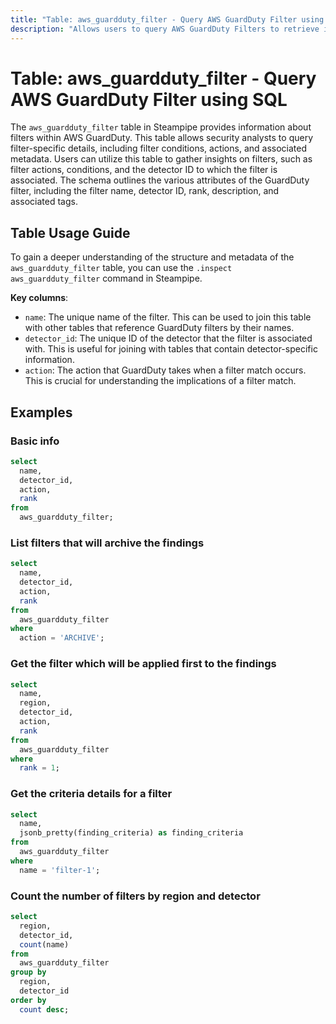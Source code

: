 ```yaml
---
title: "Table: aws_guardduty_filter - Query AWS GuardDuty Filter using SQL"
description: "Allows users to query AWS GuardDuty Filters to retrieve information about existing filters, their conditions, actions, and associated metadata."
---
```


# Table: aws_guardduty_filter - Query AWS GuardDuty Filter using SQL

The `aws_guardduty_filter` table in Steampipe provides information about filters within AWS GuardDuty. This table allows security analysts to query filter-specific details, including filter conditions, actions, and associated metadata. Users can utilize this table to gather insights on filters, such as filter actions, conditions, and the detector ID to which the filter is associated. The schema outlines the various attributes of the GuardDuty filter, including the filter name, detector ID, rank, description, and associated tags.

## Table Usage Guide

To gain a deeper understanding of the structure and metadata of the `aws_guardduty_filter` table, you can use the `.inspect aws_guardduty_filter` command in Steampipe.

**Key columns**:

- `name`: The unique name of the filter. This can be used to join this table with other tables that reference GuardDuty filters by their names.
- `detector_id`: The unique ID of the detector that the filter is associated with. This is useful for joining with tables that contain detector-specific information.
- `action`: The action that GuardDuty takes when a filter match occurs. This is crucial for understanding the implications of a filter match.

## Examples

### Basic info

```sql
select
  name,
  detector_id,
  action,
  rank
from
  aws_guardduty_filter;
```

### List filters that will archive the findings

```sql
select
  name,
  detector_id,
  action,
  rank
from
  aws_guardduty_filter
where
  action = 'ARCHIVE';
```

### Get the filter which will be applied first to the findings

```sql
select
  name,
  region,
  detector_id,
  action,
  rank
from
  aws_guardduty_filter
where
  rank = 1;
```

### Get the criteria details for a filter

```sql
select
  name,
  jsonb_pretty(finding_criteria) as finding_criteria
from
  aws_guardduty_filter
where
  name = 'filter-1';
```

### Count the number of filters by region and detector

```sql
select
  region,
  detector_id,
  count(name)
from
  aws_guardduty_filter
group by
  region,
  detector_id
order by
  count desc;
```
